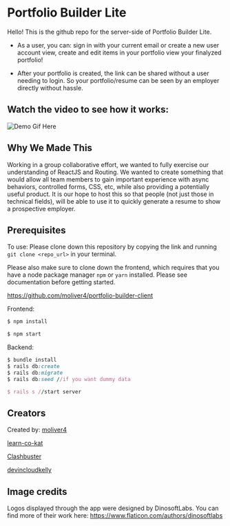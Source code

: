 # Portfolio Builder Lite

Hello! This is the github repo for the server-side of Portfolio Builder Lite.

* As a user, you can:
    sign in with your current email or create a new user account
    view, create and edit items in your portfolio
    view your finalyzed portfolio!

* After your portfolio is created, the link can be shared without a user needing to login. So your portfolio/resume can be seen by an employer directly without hassle.

## Watch the video to see how it works: ##
![Demo Gif Here](https://github.com/moliver4/portfolio-builder-client/blob/master/ezgif.com-video-to-gif.gif)

## Why We Made This ##
Working in a group collaborative effort, we wanted to fully exercise our understanding of ReactJS and Routing. We wanted to create something that would allow all team members to gain important experience with async behaviors, controlled forms, CSS, etc, while also providing a potentially useful product.
It is our hope to host this so that people (not just those in technical fields), will be able to use it to quickly generate a resume to show a prospective employer.

## Prerequisites ## 

To use: Please clone down this repository by copying the link and running ```git clone <repo_url>``` in your terminal. 

Please also make sure to clone down the frontend, which requires that you have a node package manager ```npm``` or ```yarn``` installed. Please see documentation before getting started. 

https://github.com/moliver4/portfolio-builder-client

Frontend:
```javascript
$ npm install

$ npm start
```

Backend:
```ruby
$ bundle install
$ rails db:create
$ rails db:migrate
$ rails db:seed //if you want dummy data

$ rails s //start server 

```


## Creators ##

Created by: 
[moliver4](http://github.com/moliver4)

[learn-co-kat](http://github.com/learn-co-kat)

[Clashbuster](http://github.com/Clashbuster)

[devincloudkelly](http://github.com/devincloudkelly)

## Image credits ## 

Logos displayed through the app were designed by DinosoftLabs. You can find more of their work here: https://www.flaticon.com/authors/dinosoftlabs